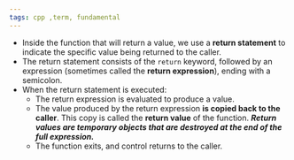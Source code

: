 ```yaml
---
tags: cpp ,term, fundamental
---
```

- Inside the function that will return a value, we use a **return statement** to indicate the specific value being returned to the caller.
- The return statement consists of the `return` keyword, followed by an expression (sometimes called the **return expression**), ending with a semicolon.
- When the return statement is executed:
	- The return expression is evaluated to produce a value.
	- The value produced by the return expression **is copied back to the caller**. This copy is called the **return value** of the function. ***Return values are temporary objects that are destroyed at the end of the full expression.***
	- The function exits, and control returns to the caller.